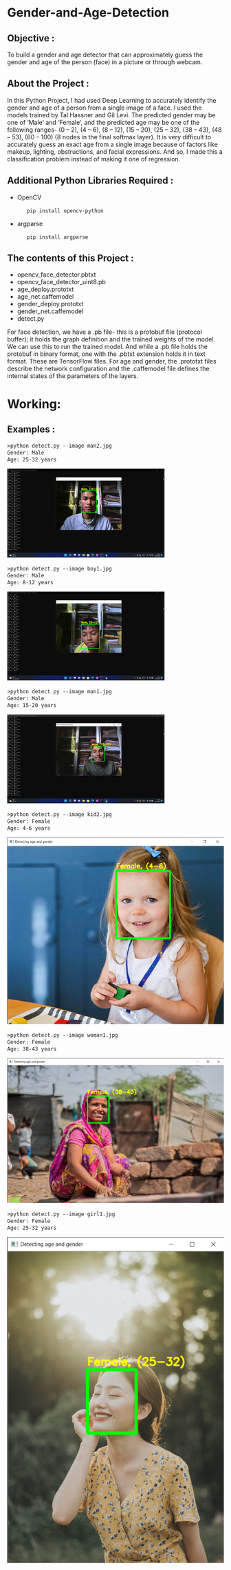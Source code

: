 # Gender-and-Age-Detection   


<h2>Objective :</h2>
<p>To build a gender and age detector that can approximately guess the gender and age of the person (face) in a picture or through webcam.</p>

<h2>About the Project :</h2>
<p>In this Python Project, I had used Deep Learning to accurately identify the gender and age of a person from a single image of a face. I used the models trained by Tal Hassner and Gil Levi. The predicted gender may be one of ‘Male’ and ‘Female’, and the predicted age may be one of the following ranges- (0 – 2), (4 – 6), (8 – 12), (15 – 20), (25 – 32), (38 – 43), (48 – 53), (60 – 100) (8 nodes in the final softmax layer). It is very difficult to accurately guess an exact age from a single image because of factors like makeup, lighting, obstructions, and facial expressions. And so, I made this a classification problem instead of making it one of regression.</p>


<h2>Additional Python Libraries Required :</h2>
<ul>
  <li>OpenCV</li>
  
       pip install opencv-python
</ul>
<ul>
 <li>argparse</li>
  
       pip install argparse
</ul>

<h2>The contents of this Project :</h2>
<ul>
  <li>opencv_face_detector.pbtxt</li>
  <li>opencv_face_detector_uint8.pb</li>
  <li>age_deploy.prototxt</li>
  <li>age_net.caffemodel</li>
  <li>gender_deploy.prototxt</li>
  <li>gender_net.caffemodel</li>
  <li>detect.py</li>
 </ul>
 <p>For face detection, we have a .pb file- this is a protobuf file (protocol buffer); it holds the graph definition and the trained weights of the model. We can use this to run the trained model. And while a .pb file holds the protobuf in binary format, one with the .pbtxt extension holds it in text format. These are TensorFlow files. For age and gender, the .prototxt files describe the network configuration and the .caffemodel file defines the internal states of the parameters of the layers.</p>
 

# Working:


<h2>Examples :</h2>

    >python detect.py --image man2.jpg
    Gender: Male
    Age: 25-32 years
    
<img src="image/man2.png">

    >python detect.py --image boy1.jpg
    Gender: Male
    Age: 8-12 years
    
<img src="image/boy1.png">

    >python detect.py --image man1.jpg
    Gender: Male
    Age: 15-20 years    
    
<img src="image/man1.png">

    >python detect.py --image kid2.jpg
    Gender: Female
    Age: 4-6 years  
    
<img src="image/kid2.png">

    >python detect.py --image woman1.jpg
    Gender: Female
    Age: 38-43 years
    
<img src="image/woman1.png">

    >python detect.py --image girl1.jpg
    Gender: Female
    Age: 25-32 years
    
<img src="image/girl1.png">


    
